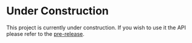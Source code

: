 # Under Construction

This project is currently under construction. If you wish to use it the API please refer to the [pre-release](https://github.com/maxcarter/REST-API/releases/tag/v0.0.1).